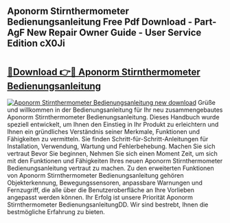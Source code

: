## Aponorm Stirnthermometer Bedienungsanleitung Free Pdf Download - Part-AgF New Repair Owner Guide - User Service Edition cX0Ji

# <h2><a href="http://df5u1g.blite.top/?on=Aponorm+Stirnthermometer+Bedienungsanleitung">🔗Download 👉🔴 Aponorm Stirnthermometer Bedienungsanleitung</a></h2>

[![Aponorm Stirnthermometer Bedienungsanleitung new download](https://i.imgur.com/lujVjoI.png)](http://df5u1g.blite.top/?on=Aponorm+Stirnthermometer+Bedienungsanleitung)
Grüße und willkommen in der Bedienungsanleitung für Ihr neu zusammengebautes Aponorm Stirnthermometer Bedienungsanleitung. Dieses Handbuch wurde speziell entwickelt, um Ihnen den Einstieg in Ihr Produkt zu erleichtern und Ihnen ein gründliches Verständnis seiner Merkmale, Funktionen und Fähigkeiten zu vermitteln. Sie finden Schritt-für-Schritt-Anleitungen für Installation, Verwendung, Wartung und Fehlerbehebung. Machen Sie sich vertraut Bevor Sie beginnen, Nehmen Sie sich einen Moment Zeit, um sich mit den Funktionen und Fähigkeiten Ihres neuen Aponorm Stirnthermometer Bedienungsanleitung vertraut zu machen. Zu den erweiterten Funktionen von Aponorm Stirnthermometer Bedienungsanleitung gehören Objekterkennung, Bewegungssensoren, anpassbare Warnungen und Fernzugriff, die alle über die Benutzeroberfläche an Ihre Vorlieben angepasst werden können. Ihr Erfolg ist unsere Priorität Aponorm Stirnthermometer BedienungsanleitungDD. Wir sind bestrebt, Ihnen die bestmögliche Erfahrung zu bieten.

